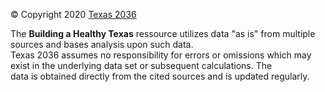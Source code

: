 © Copyright 2020 [Texas 2036](www.texas2036.org)

The **Building a Healthy Texas** ressource utilizes data "as is" from multiple sources and bases analysis upon such data.   
Texas 2036 assumes no responsibility for errors or omissions which may exist in the underlying data set or subsequent calculations. The data is obtained directly from the cited sources and is updated regularly.